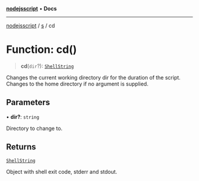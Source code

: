 [**nodejsscript**](../../../README.md) • **Docs**

***

[nodejsscript](../../../README.md) / [s](../README.md) / cd

# Function: cd()

> **cd**(`dir`?): [`ShellString`](../type-aliases/ShellString.md)

Changes the current working directory dir for the duration of the script.
Changes to the home directory if no argument is supplied.

## Parameters

• **dir?**: `string`

Directory to change to.

## Returns

[`ShellString`](../type-aliases/ShellString.md)

Object with shell exit code, stderr and stdout.
